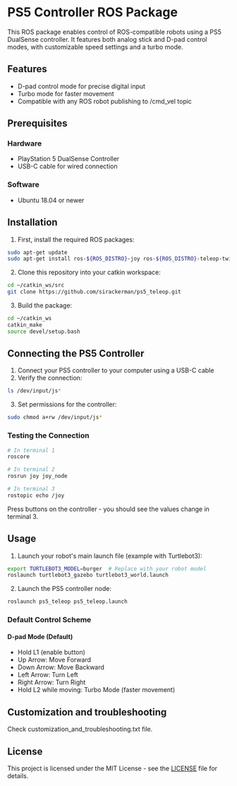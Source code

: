 # PS5 Controller ROS Package

This ROS package enables control of ROS-compatible robots using a PS5 DualSense controller. It features both analog stick and D-pad control modes, with customizable speed settings and a turbo mode.

## Features

- D-pad control mode for precise digital input
- Turbo mode for faster movement
- Compatible with any ROS robot publishing to /cmd_vel topic

## Prerequisites

### Hardware
- PlayStation 5 DualSense Controller
- USB-C cable for wired connection

### Software
- Ubuntu 18.04 or newer

## Installation

1. First, install the required ROS packages:
```bash
sudo apt-get update
sudo apt-get install ros-${ROS_DISTRO}-joy ros-${ROS_DISTRO}-teleop-twist-joy
```

2. Clone this repository into your catkin workspace:
```bash
cd ~/catkin_ws/src
git clone https://github.com/sirackerman/ps5_teleop.git
```

3. Build the package:
```bash
cd ~/catkin_ws
catkin_make
source devel/setup.bash
```

## Connecting the PS5 Controller
1. Connect your PS5 controller to your computer using a USB-C cable
2. Verify the connection:
```bash
ls /dev/input/js*
```
3. Set permissions for the controller:
```bash
sudo chmod a+rw /dev/input/js*
```

### Testing the Connection
```bash
# In terminal 1
roscore

# In terminal 2
rosrun joy joy_node

# In terminal 3
rostopic echo /joy
```
Press buttons on the controller - you should see the values change in terminal 3.

## Usage

1. Launch your robot's main launch file (example with Turtlebot3):
```bash
export TURTLEBOT3_MODEL=burger  # Replace with your robot model
roslaunch turtlebot3_gazebo turtlebot3_world.launch
```
2. Launch the PS5 controller node:
```bash
roslaunch ps5_teleop ps5_teleop.launch
```

### Default Control Scheme

#### D-pad Mode (Default)
- Hold L1 (enable button)
- Up Arrow: Move Forward
- Down Arrow: Move Backward
- Left Arrow: Turn Left
- Right Arrow: Turn Right
- Hold L2 while moving: Turbo Mode (faster movement)

## Customization and troubleshooting
Check customization_and_troubleshooting.txt file.

## License
This project is licensed under the MIT License - see the [LICENSE](LICENSE) file for details.
